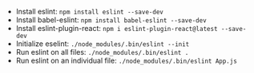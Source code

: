 * Install eslint: `npm install eslint --save-dev`
* Install babel-eslint: `npm install babel-eslint --save-dev`
* Install eslint-plugin-react: `npm i eslint-plugin-react@latest --save-dev`
* Initialize eselint: `./node_modules/.bin/eslint --init`
* Run eslint on all files: `./node_modules/.bin/eslint .`
* Run eslint on an individual file: `./node_modules/.bin/eslint App.js`
